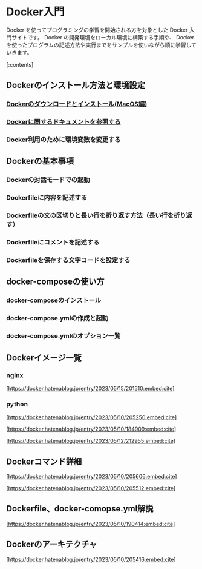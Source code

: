 ﻿

# Docker入門

Docker を使ってプログラミングの学習を開始される方を対象とした Docker 入門サイトです。 Docker の開発環境をローカル環境に構築する手順や、 Docker を使ったプログラムの記述方法や実行までをサンプルを使いながら順に学習していきます。

[:contents]







## Dockerのインストール方法と環境設定

### [Dockerのダウンロードとインストール(MacOS編)](https://minegishirei.hatenablog.com/entry/2023/09/03/143528)


### [Dockerに関するドキュメントを参照する](https://minegishirei.hatenablog.com/entry/2023/09/03/184308)



### Docker利用のために環境変数を変更する



## Dockerの基本事項

### Dockerの対話モードでの起動

### Dockerfileに内容を記述する

### Dockerfileの文の区切りと長い行を折り返す方法（長い行を折り返す）

### Dockerfileにコメントを記述する

### Dockerfileを保存する文字コードを設定する



## docker-composeの使い方

### docker-composeのインストール

### docker-compose.ymlの作成と起動

### docker-compose.ymlのオプション一覧






## Dockerイメージ一覧

### nginx

[https://docker.hatenablog.jp/entry/2023/05/15/201510:embed:cite]



### python


[https://docker.hatenablog.jp/entry/2023/05/10/205250:embed:cite]



[https://docker.hatenablog.jp/entry/2023/05/10/184909:embed:cite]



[https://docker.hatenablog.jp/entry/2023/05/12/212955:embed:cite]








## Dockerコマンド詳細


[https://docker.hatenablog.jp/entry/2023/05/10/205606:embed:cite]



[https://docker.hatenablog.jp/entry/2023/05/10/205512:embed:cite]


## Dockerfile、docker-comopse.yml解説



[https://docker.hatenablog.jp/entry/2023/05/10/190414:embed:cite]




## Dockerのアーキテクチャ


[https://docker.hatenablog.jp/entry/2023/05/10/205416:embed:cite]

